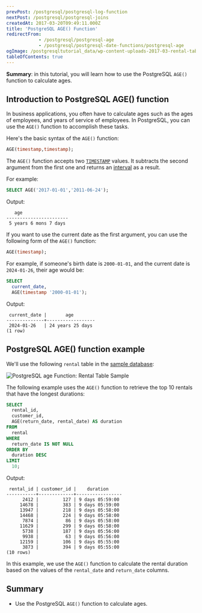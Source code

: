 ```yaml
---
prevPost: /postgresql/postgresql-log-function
nextPost: /postgresql/postgresql-joins
createdAt: 2017-03-20T09:49:11.000Z
title: 'PostgreSQL AGE() Function'
redirectFrom:
            - /postgresql/postgresql-age 
            - /postgresql/postgresql-date-functions/postgresql-age
ogImage: /postgresqltutorial_data/wp-content-uploads-2017-03-rental-table.png
tableOfContents: true
---
```



**Summary**: in this tutorial, you will learn how to use the PostgreSQL `AGE()` function to calculate ages.

## Introduction to PostgreSQL AGE() function

In business applications, you often have to calculate ages such as the ages of employees, and years of service of employees. In PostgreSQL, you can use the `AGE()` function to accomplish these tasks.

Here's the basic syntax of the `AGE()` function:

```sql
AGE(timestamp,timestamp);
```

The `AGE()` function accepts two [`TIMESTAMP`](/postgresql/postgresql-timestamp) values. It subtracts the second argument from the first one and returns an [interval](/postgresql/postgresql-tutorial/postgresql-interval) as a result.

For example:

```sql
SELECT AGE('2017-01-01','2011-06-24');
```

Output:

```
   age
-----------------------
 5 years 6 mons 7 days
```

If you want to use the current date as the first argument, you can use the following form of the `AGE()` function:

```sql
AGE(timestamp);
```

For example, if someone's birth date is `2000-01-01`, and the current date is `2024-01-26`, their age would be:

```sql
SELECT
  current_date,
  AGE(timestamp '2000-01-01');
```

Output:

```
 current_date |       age
--------------+------------------
 2024-01-26   | 24 years 25 days
(1 row)
```

## PostgreSQL AGE() function example

We'll use the following `rental` table in the [sample database](/postgresql/postgresql-getting-started/postgresql-sample-database):

![PostgreSQL age Function: Rental Table Sample](/postgresqltutorial_data/wp-content-uploads-2017-03-rental-table.png)

The following example uses the `AGE()` function to retrieve the top 10 rentals that have the longest durations:

```sql
SELECT
  rental_id,
  customer_id,
  AGE(return_date, rental_date) AS duration
FROM
  rental
WHERE
  return_date IS NOT NULL
ORDER BY
  duration DESC
LIMIT
  10;
```

Output:

```
 rental_id | customer_id |    duration
-----------+-------------+-----------------
      2412 |         127 | 9 days 05:59:00
     14678 |         383 | 9 days 05:59:00
     13947 |         218 | 9 days 05:58:00
     14468 |         224 | 9 days 05:58:00
      7874 |          86 | 9 days 05:58:00
     11629 |         299 | 9 days 05:58:00
      5738 |         187 | 9 days 05:56:00
      9938 |          63 | 9 days 05:56:00
     12159 |         106 | 9 days 05:55:00
      3873 |         394 | 9 days 05:55:00
(10 rows)
```

In this example, we use the `AGE()` function to calculate the rental duration based on the values of the `rental_date` and `return_date` columns.

## Summary

- Use the PostgreSQL `AGE()` function to calculate ages.
